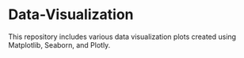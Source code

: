 # Data-Visualization
This repository includes various data visualization plots created using Matplotlib, Seaborn, and Plotly.
